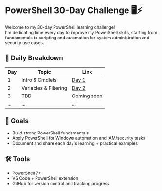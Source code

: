 # PowerShell 30-Day Challenge 🖥️⚡

Welcome to my 30-day PowerShell learning challenge!  
I'm dedicating time every day to improve my PowerShell skills, starting from fundamentals to scripting and automation for system administration and security use cases.

## 📅 Daily Breakdown

| Day | Topic                        | Link                          |
|-----|------------------------------|-------------------------------|
| 1   | Intro & Cmdlets              | [Day 1](day01-introduction/)  |
| 2   | Variables & Filtering        | [Day 2](day02-variables-cmdlets/) |
| 3   | TBD                          | Coming soon                   |
| ... | ...                          | ...                           |

## 🚀 Goals
- Build strong PowerShell fundamentals
- Apply PowerShell for Windows automation and IAM/security tasks
- Document and share each day's learning + practical examples

## 🛠 Tools
- PowerShell 7+
- VS Code + PowerShell extension
- GitHub for version control and tracking progress
